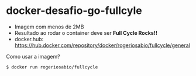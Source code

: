 # docker-desafio-go-fullcyle

* Imagem com menos de 2MB
* Resultado ao rodar o container deve ser **Full Cycle Rocks!!**
* docker.hub: https://hub.docker.com/repository/docker/rogeriosabio/fullcycle/general

Como usar a imagem?
```bash
$ docker run rogeriosabio/fullcycle
```